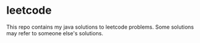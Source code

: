 # leetcode
This repo contains my java solutions to leetcode problems.
Some solutions may refer to someone else's solutions.
